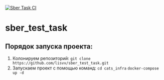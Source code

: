 [![Sber Task CI](https://github.com/lisvv/sber_test_task/actions/workflows/actions.yml/badge.svg)](https://github.com/lisvv/sber_test_task/actions/workflows/actions.yml)
# sber_test_task

## Порядок запуска проекта:
1. Колонируем репозиторий:
```git clone https://github.com/lisvv/sber_test_task.git```
2. Запускаем проект с помощью команд:
```cd cats_infra```
```docker-compose up -d```
